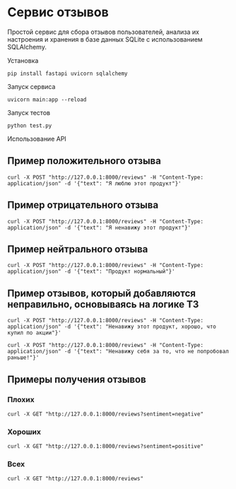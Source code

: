 # Сервис отзывов
Простой сервис для сбора отзывов пользователей, анализа их настроения и хранения в базе данных SQLite с использованием SQLAlchemy.

Установка
```
pip install fastapi uvicorn sqlalchemy
```

Запуск сервиса
```
uvicorn main:app --reload
```

Запуск тестов
```
python test.py
```

Использование API
## Пример положительного отзыва
```
curl -X POST "http://127.0.0.1:8000/reviews" -H "Content-Type: application/json" -d '{"text": "Я люблю этот продукт"}'
```

## Пример отрицательного отзыва
```
curl -X POST "http://127.0.0.1:8000/reviews" -H "Content-Type: application/json" -d '{"text": "Я ненавижу этот продукт"}'
```

## Пример нейтрального отзыва
```
curl -X POST "http://127.0.0.1:8000/reviews" -H "Content-Type: application/json" -d '{"text": "Продукт нормальный"}'
```

## Пример отзывов, который добавляются неправильно, основываясь на логике ТЗ
```
curl -X POST "http://127.0.0.1:8000/reviews" -H "Content-Type: application/json" -d '{"text": "Ненавижу этот продукт, хорошо, что купил по акции"}'
```
```
curl -X POST "http://127.0.0.1:8000/reviews" -H "Content-Type: application/json" -d '{"text": "Ненавижу себя за то, что не попробовал раньше!"}'
```

## Примеры получения отзывов
### Плохих
```
curl -X GET "http://127.0.0.1:8000/reviews?sentiment=negative"
```
### Хороших
```
curl -X GET "http://127.0.0.1:8000/reviews?sentiment=positive"
```
### Всех
```
curl -X GET "http://127.0.0.1:8000/reviews"
```
